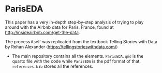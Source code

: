 # ParisEDA


This paper has a very in-depth step-by-step analysis of trying to play around with the Airbnb data for Paris, France, found at http://insideairbnb.com/get-the-data.

The process itself was replicated from the textbook Telling Stories with Data by Rohan Alexander (https://tellingstorieswithdata.com/)

- The main repository contains all the elements. `ParisEDA.qmd` is the quarto file with the code while `ParisEDA` is the pdf format of that. `references.bib` stores all the references. 
